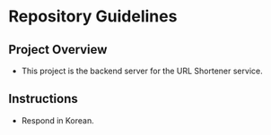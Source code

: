 # Repository Guidelines

## Project Overview

- This project is the backend server for the URL Shortener service.

## Instructions

- Respond in Korean.
